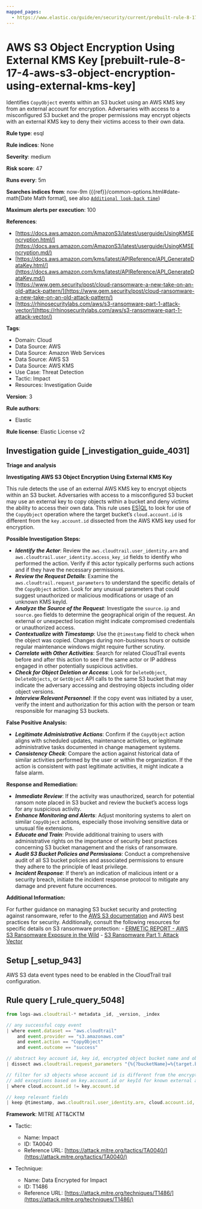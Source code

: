 ```yaml
---
mapped_pages:
  - https://www.elastic.co/guide/en/security/current/prebuilt-rule-8-17-4-aws-s3-object-encryption-using-external-kms-key.html
---
```


# AWS S3 Object Encryption Using External KMS Key [prebuilt-rule-8-17-4-aws-s3-object-encryption-using-external-kms-key]

Identifies `CopyObject` events within an S3 bucket using an AWS KMS key from an external account for encryption. Adversaries with access to a misconfigured S3 bucket and the proper permissions may encrypt objects with an external KMS key to deny their victims access to their own data.

**Rule type**: esql

**Rule indices**: None

**Severity**: medium

**Risk score**: 47

**Runs every**: 5m

**Searches indices from**: now-9m ({{ref}}/common-options.html#date-math[Date Math format], see also [`Additional look-back time`](docs-content://solutions/security/detect-and-alert/create-detection-rule.md#rule-schedule))

**Maximum alerts per execution**: 100

**References**:

* [https://docs.aws.amazon.com/AmazonS3/latest/userguide/UsingKMSEncryption.html/](https://docs.aws.amazon.com/AmazonS3/latest/userguide/UsingKMSEncryption.md/)
* [https://docs.aws.amazon.com/kms/latest/APIReference/API_GenerateDataKey.html/](https://docs.aws.amazon.com/kms/latest/APIReference/API_GenerateDataKey.md/)
* [https://www.gem.security/post/cloud-ransomware-a-new-take-on-an-old-attack-pattern/](https://www.gem.security/post/cloud-ransomware-a-new-take-on-an-old-attack-pattern/)
* [https://rhinosecuritylabs.com/aws/s3-ransomware-part-1-attack-vector/](https://rhinosecuritylabs.com/aws/s3-ransomware-part-1-attack-vector/)

**Tags**:

* Domain: Cloud
* Data Source: AWS
* Data Source: Amazon Web Services
* Data Source: AWS S3
* Data Source: AWS KMS
* Use Case: Threat Detection
* Tactic: Impact
* Resources: Investigation Guide

**Version**: 3

**Rule authors**:

* Elastic

**Rule license**: Elastic License v2

## Investigation guide [_investigation_guide_4031]

**Triage and analysis**

**Investigating AWS S3 Object Encryption Using External KMS Key**

This rule detects the use of an external AWS KMS key to encrypt objects within an S3 bucket. Adversaries with access to a misconfigured S3 bucket may use an external key to copy objects within a bucket and deny victims the ability to access their own data. This rule uses [ES|QL](docs-content://solutions/security/detect-and-alert/create-detection-rule.md#create-esql-rule) to look for use of the `CopyObject` operation where the target bucket’s `cloud.account.id` is different from the `key.account.id` dissected from the AWS KMS key used for encryption.

**Possible Investigation Steps:**

* ***Identify the Actor***: Review the `aws.cloudtrail.user_identity.arn` and `aws.cloudtrail.user_identity.access_key_id` fields to identify who performed the action. Verify if this actor typically performs such actions and if they have the necessary permissions.
* ***Review the Request Details***: Examine the `aws.cloudtrail.request_parameters` to understand the specific details of the `CopyObject` action. Look for any unusual parameters that could suggest unauthorized or malicious modifications or usage of an unknown KMS keyId.
* ***Analyze the Source of the Request***: Investigate the `source.ip` and `source.geo` fields to determine the geographical origin of the request. An external or unexpected location might indicate compromised credentials or unauthorized access.
* ***Contextualize with Timestamp***: Use the `@timestamp` field to check when the object was copied. Changes during non-business hours or outside regular maintenance windows might require further scrutiny.
* ***Correlate with Other Activities***: Search for related CloudTrail events before and after this action to see if the same actor or IP address engaged in other potentially suspicious activities.
* ***Check for Object Deletion or Access***: Look for `DeleteObject`, `DeleteObjects`, or `GetObject` API calls to the same S3 bucket that may indicate the adversary accessing and destroying objects including older object versions.
* ***Interview Relevant Personnel***: If the copy event was initiated by a user, verify the intent and authorization for this action with the person or team responsible for managing S3 buckets.

**False Positive Analysis:**

* ***Legitimate Administrative Actions***: Confirm if the `CopyObject` action aligns with scheduled updates, maintenance activities, or legitimate administrative tasks documented in change management systems.
* ***Consistency Check***: Compare the action against historical data of similar activities performed by the user or within the organization. If the action is consistent with past legitimate activities, it might indicate a false alarm.

**Response and Remediation:**

* ***Immediate Review***: If the activity was unauthorized, search for potential ransom note placed in S3 bucket and review the bucket’s access logs for any suspicious activity.
* ***Enhance Monitoring and Alerts***: Adjust monitoring systems to alert on similar `CopyObject` actions, especially those involving sensitive data or unusual file extensions.
* ***Educate and Train***: Provide additional training to users with administrative rights on the importance of security best practices concerning S3 bucket management and the risks of ransomware.
* ***Audit S3 Bucket Policies and Permissions***: Conduct a comprehensive audit of all S3 bucket policies and associated permissions to ensure they adhere to the principle of least privilege.
* ***Incident Response***: If there’s an indication of malicious intent or a security breach, initiate the incident response protocol to mitigate any damage and prevent future occurrences.

**Additional Information:**

For further guidance on managing S3 bucket security and protecting against ransomware, refer to the [AWS S3 documentation](https://docs.aws.amazon.com/AmazonS3/latest/userguide/Welcome.html) and AWS best practices for security. Additionally, consult the following resources for specific details on S3 ransomware protection: - [ERMETIC REPORT - AWS S3 Ransomware Exposure in the Wild](https://s3.amazonaws.com/bizzabo.file.upload/PtZzA0eFQwV2RA5ysNeo_ERMETIC%20REPORT%20-%20AWS%20S3%20Ransomware%20Exposure%20in%20the%20Wild.pdf) - [S3 Ransomware Part 1: Attack Vector](https://rhinosecuritylabs.com/aws/s3-ransomware-part-1-attack-vector/)


## Setup [_setup_943]

AWS S3 data event types need to be enabled in the CloudTrail trail configuration.


## Rule query [_rule_query_5048]

```js
from logs-aws.cloudtrail-* metadata _id, _version, _index

// any successful copy event
| where event.dataset == "aws.cloudtrail"
    and event.provider == "s3.amazonaws.com"
    and event.action == "CopyObject"
    and event.outcome == "success"

// abstract key account id, key id, encrypted object bucket name and object name
| dissect aws.cloudtrail.request_parameters "{%{?bucketName}=%{target.bucketName},%{?x-amz-server-side-encryption-aws-kms-key-id}=%{?arn}:%{?aws}:%{?kms}:%{?region}:%{key.account.id}:%{?key}/%{keyId},%{?Host}=%{?tls.client.server_name},%{?x-amz-server-side-encryption}=%{?server-side-encryption},%{?x-amz-copy-source}=%{?bucket.objectName},%{?key}=%{target.objectName}}"

// filter for s3 objects whose account id is different from the encryption key's account id
// add exceptions based on key.account.id or keyId for known external accounts or encryption keys
| where cloud.account.id != key.account.id

// keep relevant fields
| keep @timestamp, aws.cloudtrail.user_identity.arn, cloud.account.id, event.action, target.bucketName, key.account.id, keyId, target.objectName
```

**Framework**: MITRE ATT&CKTM

* Tactic:

    * Name: Impact
    * ID: TA0040
    * Reference URL: [https://attack.mitre.org/tactics/TA0040/](https://attack.mitre.org/tactics/TA0040/)

* Technique:

    * Name: Data Encrypted for Impact
    * ID: T1486
    * Reference URL: [https://attack.mitre.org/techniques/T1486/](https://attack.mitre.org/techniques/T1486/)



